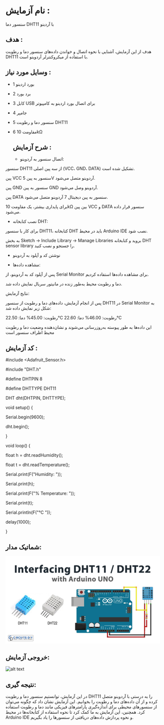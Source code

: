 
# نام آزمایش :
سنسور دما DHT11 با آردینو

## هدف :
هدف از این آزمایش، آشنایی با نحوه اتصال و خواندن داده‌های سنسور دما و رطوبت DHT11 با استفاده از میکروکنترلر آردوینو است.

## وسایل مورد نیاز :
* 1 بورد اردینو
* 2 برد بورد
* 3 کابل  USB  برای اتصال بورد اردینو به کامپیوتر
* 4 جامپر
* 5 سنسور دما و رطوبت DHT11
* 6 مقاومت 10kΩ


  ## شرح آزمایش :
  
   * اتصال سنسور به آردوینو:

سنسور DHT11 از سه پین اصلی (VCC، GND، DATA) تشکیل شده است.

پین VCC سنسور به پین 5V آردوینو متصل می‌شود.

پین GND سنسور به پین GND آردوینو وصل می‌شود.

پین DATA سنسور به پین دیجیتال 7 آردوینو متصل می‌شود.

برای پایداری بیشتر، یک مقاومت 10kΩ بین پین VCC و DATA سنسور قرار داده می‌شود.

   * نصب کتابخانه DHT:

برای کار با سنسور DHT11، کتابخانه DHT باید در محیط Arduino IDE نصب شود.

به بخش Sketch → Include Library → Manage Libraries بروید و کتابخانه DHT sensor library را جستجو و نصب کنید.

   * نوشتن کد و آپلود به آردوینو

   * مشاهده داده‌ها:

پس از آپلود کد به آردوینو، از Serial Monitor برای مشاهده داده‌ها استفاده کردیم.

دما و رطوبت محیط به‌طور زنده در مانیتور سریال نمایش داده شد.

نتایج آزمایش:

پس از انجام آزمایش، داده‌های دما و رطوبت از سنسور DHT11 در Serial Monitor به شکل زیر نمایش داده شد:

رطوبت: 45.00% دما: 22.50°C رطوبت: 46.00% دما: 22.60°C

این داده‌ها به طور پیوسته به‌روزرسانی می‌شوند و نشان‌دهنده وضعیت دما و رطوبت محیط اطراف سنسور است



  ## کد آزمایش :
  #include <Adafruit_Sensor.h>

#include "DHT.h"

#define DHTPIN 8   

#define DHTTYPE DHT11   

DHT dht(DHTPIN, DHTTYPE);


void setup() {

  Serial.begin(9600);
  
  dht.begin();

}


void loop() {

  float h = dht.readHumidity();
  
  float t = dht.readTemperature();



  Serial.print(F("Humidity: "));
  
  Serial.print(h);
  
  Serial.print(F("%  Temperature: "));
  
  Serial.print(t);
  
  Serial.println(F("°C "));

  delay(1000);

}



 ## شماتیک مدار:
![توضیح تصویر](https://github.com/Rahel12384/Microprocessor-7/blob/main/micro%203/7777.jpg)



## خروجی آزمایش:
![alt text](https://github.com/Rahel12384/Microprocessor-7/blob/main/micro%203/VID_20250107_155537_921.gif)

  
## نتیجه گیری:
در این آزمایش، توانستیم سنسور دما و رطوبت DHT11 را به درستی با آردوینو متصل کرده و از آن داده‌های دما و رطوبت را بخوانیم. این آزمایش نشان داد که چگونه می‌توان از سنسورهای محیطی برای اندازه‌گیری پارامترهای فیزیکی مانند دما و رطوبت استفاده کرد. همچنین، این آزمایش به ما کمک کرد تا نحوه استفاده از کتابخانه‌ها در محیط Arduino IDE و نحوه پردازش داده‌های دریافتی از سنسورها را یاد بگیریم.

